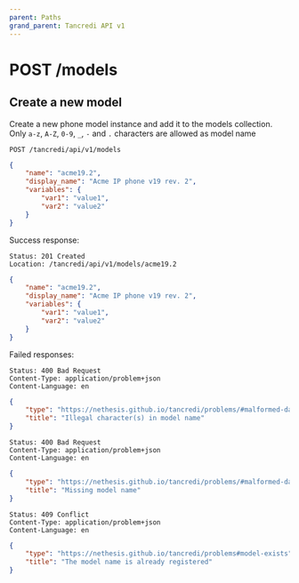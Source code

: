 ```yaml
---
parent: Paths
grand_parent: Tancredi API v1
---
```


# POST /models

## Create a new model

Create a new phone model instance and add it to the models collection.
Only `a-z`, `A-Z`, `0-9`, `_`, `-` and `.` characters are allowed as model name

```text
POST /tancredi/api/v1/models
```

```json
{
    "name": "acme19.2",
    "display_name": "Acme IP phone v19 rev. 2",
    "variables": {
        "var1": "value1",
        "var2": "value2"
    }
}
```

Success response:

    Status: 201 Created
    Location: /tancredi/api/v1/models/acme19.2

```json
{
    "name": "acme19.2",
    "display_name": "Acme IP phone v19 rev. 2",
    "variables": {
        "var1": "value1",
        "var2": "value2"
    }
}
```

Failed responses:

    Status: 400 Bad Request
    Content-Type: application/problem+json
    Content-Language: en

```json
{
    "type": "https://nethesis.github.io/tancredi/problems/#malformed-data",
    "title": "Illegal character(s) in model name"
}
```

    Status: 400 Bad Request
    Content-Type: application/problem+json
    Content-Language: en

```json
{
    "type": "https://nethesis.github.io/tancredi/problems/#malformed-data",
    "title": "Missing model name"
}
```

    Status: 409 Conflict
    Content-Type: application/problem+json
    Content-Language: en

```json
{
    "type": "https://nethesis.github.io/tancredi/problems#model-exists",
    "title": "The model name is already registered"
}
```
